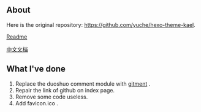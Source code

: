 ## About
Here is the original repository: https://github.com/yuche/hexo-theme-kael. 

[Readme](https://github.com/yuche/hexo-theme-kael/blob/master/README.md)

[中文文档](http://yuche.me/introducing-kael-customization/)

## What I've done
1. Replace the duoshuo comment module with [gitment](https://github.com/imsun/gitment) .
2. Repair the link of github on index page.
3. Remove some code useless.
4. Add favicon.ico .
